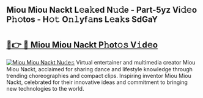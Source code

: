 ## Miou Miou Nackt L𝚎a𝚔ed N𝚞𝚍e - Part-5yz Vi𝚍𝚎o P𝚑𝚘tos - H𝚘𝚝 O𝚗𝚕yf𝚊ns L𝚎a𝚔s SdGaY

# <h2><a href="http://kf4i5a.oniu.top/?m=Miou+Miou+Nackt">🔗👉 🔴 Miou Miou Nackt P𝚑ot𝚘𝚜 V𝚒d𝚎o</a></h2>

[![Miou Miou Nackt Nu𝚍e𝚜](https://i.imgur.com/0qMVB7G.gif)](http://kf4i5a.oniu.top/?m=Miou+Miou+Nackt)
Virtual entertainer and multimedia creator Miou Miou Nackt, acclaimed for sharing dance and lifestyle knowledge through trending choreographies and compact clips. Inspiring inventor Miou Miou Nackt, celebrated for their innovative ideas and commitment to bringing new technologies to the world.  

